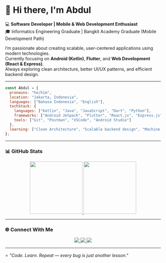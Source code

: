 # 👋 Hi there, I'm Abdul

💻 **Software Developer | Mobile & Web Development Enthusiast**  
🎓 Informatics Engineering Graduate | Bangkit Academy Graduate (Mobile Development Path)

I’m passionate about creating scalable, user-centered applications using modern technologies.  
Currently focusing on **Android (Kotlin)**, **Flutter**, and **Web Development (React & Express)**.  
Always exploring clean architecture, better UI/UX patterns, and efficient backend design.

---

```js
const Abdul = {
  pronouns: "he/him",
  location: "Jakarta, Indonesia",
  languages: ["Bahasa Indonesia", "English"],
  techStack: {
    languages: ["Kotlin", "Java", "JavaScript", "Dart", "Python"],
    frameworks: ["Android Jetpack", "Flutter", "React.js", "Express.js", "Flask"],
    tools: ["Git", "Postman", "VSCode", "Android Studio"]
  },
  learning: ["Clean Architecture", "Scalable backend design", "Machine Learning"]
};
```

---

### 📊 GitHub Stats

<div align="center">
  <a href="https://github.com/abdullahhalis">
    <img height="170px" src="https://github-readme-stats-eight-theta.vercel.app/api?username=abdullahhalis&show_icons=true&theme=tokyonight&include_all_commits=true&count_private=true"/>
    <img height="170px" src="https://github-readme-stats-eight-theta.vercel.app/api/top-langs/?username=abdullahhalis&layout=compact&langs_count=8&theme=tokyonight"/>
  </a>
</div>

---

### 🌐 Connect With Me

<div align="center">
  <a href="https://www.linkedin.com/in/abdullahhalis/">
    <img src="https://img.shields.io/badge/-Abdullah%20Hali%20Saputra-blue?style=flat-square&logo=Linkedin&logoColor=white" />
  </a>
  <a href="mailto:abdullahhalis12@gmail.com">
    <img src="https://img.shields.io/badge/-abdullahhalis12@gmail.com-D14836?style=flat-square&logo=Gmail&logoColor=white" />
  </a>
  <a href="https://github.com/abdullahhalis">
    <img src="https://img.shields.io/badge/-GitHub-181717?style=flat-square&logo=GitHub&logoColor=white" />
  </a>
</div>

---

⭐ *"Code. Learn. Repeat — every bug is just another lesson."*
